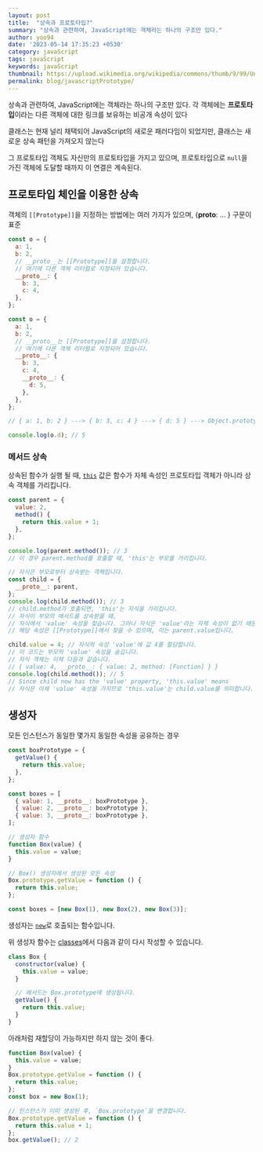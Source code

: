```yaml
---
layout: post
title:  "상속과 프로토타입?"
summary: "상속과 관련하여, JavaScript에는 객체라는 하나의 구조만 있다."
author: yoo94
date: '2023-05-14 17:35:23 +0530'
category: javaScript
tags: javaScript
keywords: javaScript
thumbnail: https://upload.wikimedia.org/wikipedia/commons/thumb/9/99/Unofficial_JavaScript_logo_2.svg/1200px-Unofficial_JavaScript_logo_2.svg.png
permalink: blog/javascriptPrototype/
---
```

상속과 관련하여, JavaScript에는 객체라는 하나의 구조만 있다. 각 객체에는  **프로토타입**이라는 다른 객체에 대한 링크를 보유하는 비공개 속성이 있다

클래스는 현재 널리 채택되어 JavaScript의 새로운 패러다임이 되었지만, 클래스는 새로운 상속 패턴을 가져오지 않는다

그 프로토타입 객체도 자신만의 프로토타입을 가지고 있으며, 프로토타입으로  `null`을 가진 객체에 도달할 때까지 이 연결은 계속된다.
## 프로토타입 체인을 이용한 상속

객체의  `[[Prototype]]`을 지정하는 방법에는 여러 가지가 있으며,  {__proto__: ... } 구문이 표준

```javascript
const o = {
  a: 1,
  b: 2,
  // __proto__는 [[Prototype]]을 설정합니다.
  // 여기에 다른 객체 리터럴로 지정되어 있습니다.
  __proto__: {
    b: 3,
    c: 4,
  },
};
```



```javascript
const o = {
  a: 1,
  b: 2,
  // __proto__는 [[Prototype]]을 설정합니다.
  // 여기에 다른 객체 리터럴로 지정되어 있습니다.
  __proto__: {
    b: 3,
    c: 4,
    __proto__: {
      d: 5,
    },
  },
};

// { a: 1, b: 2 } ---> { b: 3, c: 4 } ---> { d: 5 } ---> Object.prototype ---> null

console.log(o.d); // 5
```

### 메서드 상속

상속된 함수가 실행 될 때,  [`this`](https://developer.mozilla.org/ko/docs/Web/JavaScript/Reference/Operators/this)  값은 함수가 자체 속성인 프로토타입 객체가 아니라 상속 객체를 가리킵니다.

```javascript
const parent = {
  value: 2,
  method() {
    return this.value + 1;
  },
};

console.log(parent.method()); // 3
// 이 경우 parent.method를 호출할 때, 'this'는 부모를 가리킵니다.

// 자식은 부모로부터 상속받는 객체입니다.
const child = {
  __proto__: parent,
};
console.log(child.method()); // 3
// child.method가 호출되면, 'this'는 자식을 가리킵니다.
// 자식이 부모의 메서드를 상속받을 때,
// 자식에서 'value' 속성을 찾습니다. 그러나 자식은 'value'라는 자체 속성이 없기 때문에,
// 해당 속성은 [[Prototype]]에서 찾을 수 있으며, 이는 parent.value입니다.

child.value = 4; // 자식의 속성 'value'에 값 4를 할당합니다.
// 이 코드는 부모의 'value' 속성을 숨깁니다.
// 자식 객체는 이제 다음과 같습니다.
// { value: 4, __proto__: { value: 2, method: [Function] } }
console.log(child.method()); // 5
// Since child now has the 'value' property, 'this.value' means
// 자식은 이제 'value' 속성을 가지므로 'this.value'는 child.value를 의미합니다.
```

## 생성자

모든 인스턴스가 동일한 몇가지 동일한 속성을 공유하는 경우

```javascript
const boxPrototype = {
  getValue() {
    return this.value;
  },
};

const boxes = [
  { value: 1, __proto__: boxPrototype },
  { value: 2, __proto__: boxPrototype },
  { value: 3, __proto__: boxPrototype },
];
```

```javascript
// 생성자 함수
function Box(value) {
  this.value = value;
}

// Box() 생성자에서 생성된 모든 속성
Box.prototype.getValue = function () {
  return this.value;
};

const boxes = [new Box(1), new Box(2), new Box(3)];
```
생성자는  [`new`](https://developer.mozilla.org/ko/docs/Web/JavaScript/Reference/Operators/new)로 호출되는 함수입니다.

위 생성자 함수는  [classes](https://developer.mozilla.org/ko/docs/Web/JavaScript/Reference/Classes)에서 다음과 같이 다시 작성할 수 있습니다.

```javascript
class Box {
  constructor(value) {
    this.value = value;
  }

  // 메서드는 Box.prototype에 생성됩니다.
  getValue() {
    return this.value;
  }
}
```

아래처럼 재할당이 가능하지만 하지 않는 것이 좋다.

```javascript
function Box(value) {
  this.value = value;
}
Box.prototype.getValue = function () {
  return this.value;
};
const box = new Box(1);

// 인스턴스가 이미 생성된 후, `Box.prototype`을 변경합니다.
Box.prototype.getValue = function () {
  return this.value + 1;
};
box.getValue(); // 2
```

